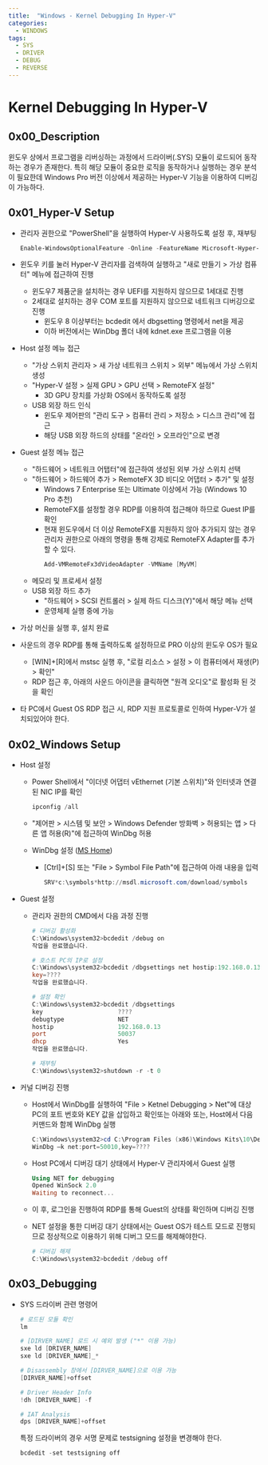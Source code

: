 ```yaml
---
title:  "Windows - Kernel Debugging In Hyper-V"
categories:
  - WINDOWS
tags:
  - SYS
  - DRIVER
  - DEBUG
  - REVERSE
---
```

# Kernel Debugging In Hyper-V

## 0x00_Description
윈도우 상에서 프로그램을 리버싱하는 과정에서 드라이버(.SYS) 모듈이 로드되어 동작하는 경우가 존재한다. 특히 해당 모듈이 중요한 로직을 동작하거나 실행하는 경우 분석이 필요한데 Windows Pro 버전 이상에서 제공하는 Hyper-V 기능을 이용하여 디버깅이 가능하다.



## 0x01_Hyper-V Setup

- 관리자 권한으로 "PowerShell"을 실행하여 Hyper-V 사용하도록 설정 후, 재부팅
  ```powershell
  Enable-WindowsOptionalFeature -Online -FeatureName Microsoft-Hyper-V -All
  ```

- 윈도우 키를 눌러 Hyper-V 관리자를 검색하여 실행하고 "새로 만들기 > 가상 컴퓨터" 메뉴에 접근하여 진행
  - 윈도우7 제품군을 설치하는 경우 UEFI를 지원하지 않으므로 1세대로 진행
  - 2세대로 설치하는 경우 COM  포트를 지원하지 않으므로 네트워크 디버깅으로 진행
    - 윈도우 8 이상부터는 bcdedit 에서 dbgsetting 명령에서 net을 제공
    - 이하 버전에서는 WinDbg 폴더 내에 kdnet.exe 프로그램을 이용

- Host 설정 메뉴 접근
  - "가상 스위치 관리자 > 새 가상 네트워크 스위치 > 외부" 메뉴에서 가상 스위치 생성
  - "Hyper-V 설정 > 실제 GPU > GPU 선택 > RemoteFX 설정"
    - 3D GPU 장치를 가상화 OS에서 동작하도록 설정
  - USB  외장 하드 인식
    - 윈도우 제어판의 "관리 도구 > 컴퓨터 관리 > 저장소 > 디스크 관리"에 접근
    - 해당 USB 외장 하드의 상태를 "온라인 > 오프라인"으로 변경

- Guest 설정 메뉴 접근
  - "하드웨어 > 네트워크 어탭터"에 접근하여 생성된 외부 가상 스위치 선택
  - "하드웨어 > 하드웨어 추가 > RemoteFX 3D 비디오 어댑터 > 추가" 및 설정
    - Windows 7 Enterprise 또는 Ultimate 이상에서 가능 (Windows 10 Pro 추천)
    - RemoteFX를 설정할 경우 RDP를 이용하여 접근해야 하므로 Guest IP를 확인
    - 현재 윈도우에서 더 이상 RemoteFX를 지원하지 않아 추가되지 않는 경우 관리자 권한으로 아래의 명령을 통해 강제로 RemoteFX Adapter를 추가 할 수 있다.
      ```powershell
      Add-VMRemoteFx3dVideoAdapter -VMName [MyVM]
      ```
  - 메모리 및 프로세서 설정
  - USB 외장 하드 추가
    - "하드웨어 > SCSI 컨트롤러 > 실제 하드 디스크(Y)"에서 해당 메뉴 선택
    - 운영체제 실행 중에 가능

- 가상 머신을 실행 후, 설치 완료

- 사운드의 경우 RDP를 통해 출력하도록 설정하므로 PRO 이상의 윈도우 OS가 필요
  - [WIN]+[R]에서 mstsc 실행 후, "로컬 리소스 > 설정 > 이 컴퓨터에서 재생(P) > 확인"
  - RDP 접근 후, 아래의 사운드 아이콘을 클릭하면 "원격 오디오"로 활성화 된 것을 확인

- 타 PC에서 Guest OS RDP 접근 시, RDP 지원 프로토콜로 인하여 Hyper-V가 설치되있어야 한다. 



## 0x02_Windows Setup

- Host 설정
  - Power Shell에서 "이더넷 어댑터 vEthernet (기본 스위치)"와 인터넷과 연결된 NIC IP를 확인
    ```powershell
    ipconfig /all
    ```

  - "제어판 > 시스템 및 보안 > Windows Defender 방화벽 > 허용되는 앱 > 다른 앱 허용(R)"에 접근하여 WinDbg 허용
  
  - WinDbg 설정 ([MS Home](<https://docs.microsoft.com/ko-kr/windows-hardware/drivers/devtest/bcdedit--dbgsettings>))
    - [Ctrl]+[S] 또는 "File > Symbol File Path"에 접근하여 아래 내용을 입력
      ```powershell
      SRV*c:\symbols*http://msdl.microsoft.com/download/symbols
      ```

- Guest 설정
  - 관리자 권한의 CMD에서 다음 과정 진행
    ```powershell
    # 디버깅 활성화
    C:\Windows\system32>bcdedit /debug on
    작업을 완료했습니다.
    
    # 호스트 PC의 IP로 설정
    C:\Windows\system32>bcdedit /dbgsettings net hostip:192.168.0.13 port:50037
    key=????
    작업을 완료했습니다.
    
    # 설정 확인
    C:\Windows\system32>bcdedit /dbgsettings
    key                     ????
    debugtype               NET
    hostip                  192.168.0.13
    port                    50037
    dhcp                    Yes
    작업을 완료했습니다.
    
    # 재부팅
    C:\Windows\system32>shutdown -r -t 0
    ```

- 커널 디버깅 진행
  - Host에서 WinDbg를 실행하여 "File > Ketnel Debugging > Net"에 대상 PC의 포트 번호와 KEY 값을 삽입하고 확인또는 아래와  또는, Host에서 다음 커맨드와 함께 WinDbg 실행
    ```powershell
    C:\Windows\system32>cd C:\Program Files (x86)\Windows Kits\10\Debuggers\x64
    WinDbg –k net:port=50010,key=????
    ```
    
  - Host PC에서 디버깅 대기 상태에서 Hyper-V 관리자에서 Guest 실행
    ```powershell
    Using NET for debugging
    Opened WinSock 2.0
    Waiting to reconnect...
    ```
  
  - 이 후, 로그인을 진행하여 RDP를 통해 Guest의 상태를 확인하며 디버깅 진행
  
  - NET 설정을 통한 디버깅 대기 상태에서는 Guest OS가 테스트 모드로 진행되므로 정상적으로 이용하기 위해 디버그 모드를 해제해야한다.
  
    ```powershell
    # 디버깅 해제
    C:\Windows\system32>bcdedit /debug off
    ```



## 0x03_Debugging

- SYS 드라이버 관련 명령어
  ```powershell
  # 로드된 모듈 확인
  lm
  
  # [DIRVER_NAME] 로드 시 예외 발생 ("*" 이용 가능)
  sxe ld [DRIVER_NAME]
  sxe ld [DRIVER_NAME]_*
  
  # Disassembly 창에서 [DIRVER_NAME]으로 이용 가능
  [DIRVER_NAME]+offset
  
  # Driver Header Info
  !dh [DRIVER_NAME] -f
  
  # IAT Analysis 
  dps [DRIVER_NAME]+offset
  ```
  
  특정 드라이버의 경우 서명 문제로 testsigning 설정을 변경해야 한다.
  ```powershell
  bcdedit -set testsigning off
  ```
